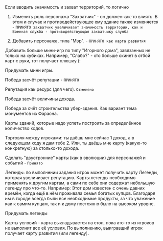Если вводить значимость и захват территорий, то логично 

1) Изменить роль персонажа "Захватчик" - он должен как-то влиять. В этом и случае и противодействующее ему здание также изменяется - `ПРИНЯТО захватчик увеличивает значимость территории, как и Военная служба - противодействующая захватчику служба`

2) Добавить персонажа, типа "Мэр". - `ПРИНЯТО как карта развития`

Добавить больше мини-игр по типу "Игорного дома", завязанных не только на кубиках.
Например, "Слабо?" - кто больше скинет в отбой карт с руки, тот получает плюшку (:

Придумать мини игры.

Победа засчёт репутации - `ПРИНЯТО`

Репутация как ресурс (для чего). `Отменено`

Победа засчёт величины дохода.

Победа за счёт строительства убер-здания. Как вариант тема монументов из Фараона.

Карты зданий, которые надо успеть построить за определённое количество ходов.

Торговля между игроками: ты даёшь мне сейчас 1 доход, а в следующем ходу я дам тебе 2. Или, ты даёшь мне карту (какую-то конкретную) за столько-то дохода.

Сделать "двустронние" карты (как в эволюции) для персонажей и событий - `Принято`

Легенды: по выполнении задания игрок может получить карту Легенды, которая увеличивает репутацию. Карты легенды необходимо применять к другим картам, а сами по себе они содержат небольшую легенду про что-то.
Например: Этот дом известен с очень давних времён, когда ещё в нём проживала семья богатых купцов. Благодаря им в городе всегда были все необходимые продукты, за что уважение как к самим купцам, так и к дому постоянно было на высоком уровне.

Придумать легенды

Карты условий - карта выкладывается на стол, пока кто-то из игроков не выполнит все её условия. По выполнению, выигравший игрок получает карту развития (или легенду).
